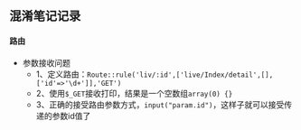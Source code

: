 ##  混淆笔记记录
####  路由
+   参数接收问题
    +   1、定义路由：`Route::rule('liv/:id',['live/Index/detail',[],['id'=>'\d+']],'GET')`  
    +   2、使用`$_GET`接收打印，结果是一个空数组`array(0) {}`  
    +   3、正确的接受路由参数方式，`input("param.id")`，这样子就可以接受传递的参数id值了  
